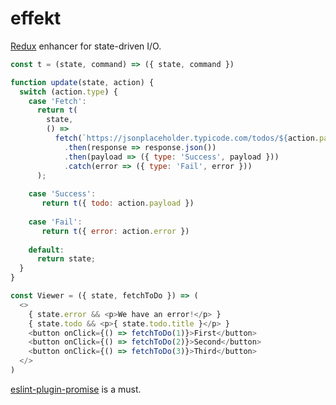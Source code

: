 # effekt

[Redux](https://redux.js.org/) enhancer for state-driven I/O.

```js
const t = (state, command) => ({ state, command })

function update(state, action) {
  switch (action.type) {
    case 'Fetch':
      return t(
        state,
        () =>
          fetch(`https://jsonplaceholder.typicode.com/todos/${action.payload}`)
            .then(response => response.json())
            .then(payload => ({ type: 'Success', payload }))
            .catch(error => ({ type: 'Fail', error }))
      );
      
    case 'Success':
       return t({ todo: action.payload })
      
    case 'Fail':
       return t({ error: action.error })
      
    default:
      return state;
  }
}

const Viewer = ({ state, fetchToDo }) => (
  <>
    { state.error && <p>We have an error!</p> }
    { state.todo && <p>{ state.todo.title }</p> }
    <button onClick={() => fetchToDo(1)}>First</button>
    <button onClick={() => fetchToDo(2)}>Second</button>
    <button onClick={() => fetchToDo(3)}>Third</button>
  </>
)
```

[eslint-plugin-promise](https://github.com/xjamundx/eslint-plugin-promise) is a must.
